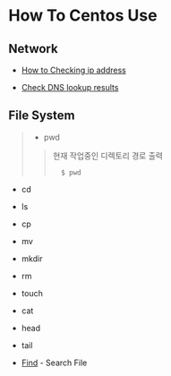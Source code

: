 # How To Centos Use


## Network
- [How to Checking ip address](./how_to_checking_ip_address.md)  

- [Check DNS lookup results](./check_dns_lookup_results.md)


## File System

>   - pwd
>   >현재 작업중인 디렉토리 경로 출력
>   >```
>   >   $ pwd
>   >```
   
   
- cd
- ls
- cp
- mv
- mkdir
- rm
- touch
- cat
- head
- tail

- [Find](./search_file.md) - Search File


